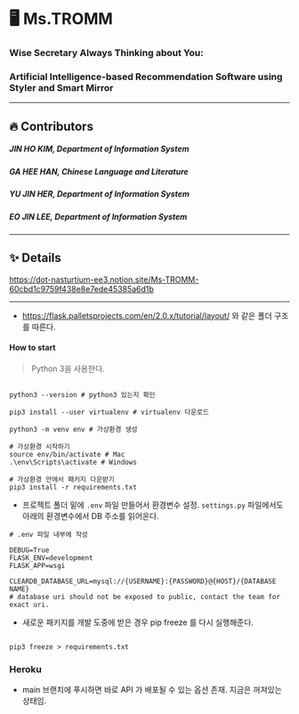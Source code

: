 # 🖥️ Ms.TROMM
### Wise Secretary Always Thinking about You: 
### Artificial Intelligence-based Recommendation Software using Styler and Smart Mirror
----------
## 🔥 Contributors
##### JIN HO KIM, Department of Information System
##### GA HEE HAN, Chinese Language and Literature
##### YU JIN HER, Department of Information System
##### EO JIN LEE, Department of Information System
----------
## ✨ Details
https://dot-nasturtium-ee3.notion.site/Ms-TROMM-60cbd1c9759f438e8e7ede45385a6d1b


---

- https://flask.palletsprojects.com/en/2.0.x/tutorial/layout/ 와 같은 폴더 구조를 따른다. 

#### How to start 

> Python 3을 사용한다. 

```shell 

python3 --version # python3 있는지 확인 

pip3 install --user virtualenv # virtualenv 다운로드 

python3 -m venv env # 가상환경 생성 

# 가상환경 시작하기 
source env/bin/activate # Mac
.\env\Scripts\activate # Windows 

# 가상환경 안에서 패키지 다운받기 
pip3 install -r requirements.txt

```

- 프로젝트 폴더 밑에 `.env` 파일 만들어서 환경변수 설정. `settings.py` 파일에서도 아래의 환경변수에서 DB 주소를 읽어온다. 

```
# .env 파일 내부에 작성 

DEBUG=True
FLASK_ENV=development
FLASK_APP=wsgi

CLEARDB_DATABASE_URL=mysql://{USERNAME}:{PASSWORD}@{HOST}/{DATABASE NAME}
# database uri should not be exposed to public, contact the team for exact uri. 
```


- 새로운 패키지를 개발 도중에 받은 경우 pip freeze 를 다시 실행해준다.

```shell 

pip3 freeze > requirements.txt 

```

### Heroku 

- main 브랜치에 푸시하면 바로 API 가 배포될 수 있는 옵션 존재. 지금은 꺼져있는 상태임. 


